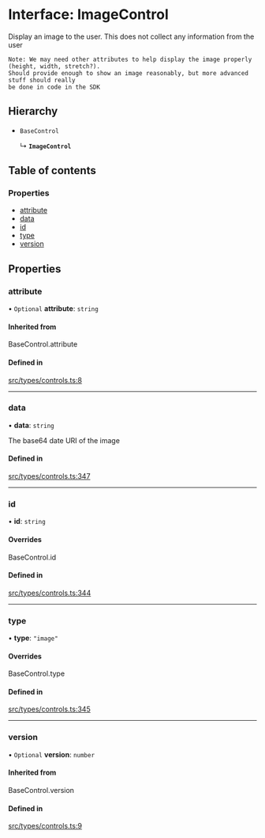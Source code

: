 # Interface: ImageControl

Display an image to the user. This does not collect any information from the user
```text
Note: We may need other attributes to help display the image properly (height, width, stretch?).
Should provide enough to show an image reasonably, but more advanced stuff should really
be done in code in the SDK
```

## Hierarchy

- `BaseControl`

  ↳ **`ImageControl`**

## Table of contents

### Properties

- [attribute](../wiki/ImageControl#attribute)
- [data](../wiki/ImageControl#data)
- [id](../wiki/ImageControl#id)
- [type](../wiki/ImageControl#type)
- [version](../wiki/ImageControl#version)

## Properties

### attribute

• `Optional` **attribute**: `string`

#### Inherited from

BaseControl.attribute

#### Defined in

[src/types/controls.ts:8](https://github.com/decisively-io/interview-sdk/blob/77d32c1ca407f93925481973bd6e1fbe32ee8c59/src/types/controls.ts#L8)

___

### data

• **data**: `string`

The base64 date URI of the image

#### Defined in

[src/types/controls.ts:347](https://github.com/decisively-io/interview-sdk/blob/77d32c1ca407f93925481973bd6e1fbe32ee8c59/src/types/controls.ts#L347)

___

### id

• **id**: `string`

#### Overrides

BaseControl.id

#### Defined in

[src/types/controls.ts:344](https://github.com/decisively-io/interview-sdk/blob/77d32c1ca407f93925481973bd6e1fbe32ee8c59/src/types/controls.ts#L344)

___

### type

• **type**: ``"image"``

#### Overrides

BaseControl.type

#### Defined in

[src/types/controls.ts:345](https://github.com/decisively-io/interview-sdk/blob/77d32c1ca407f93925481973bd6e1fbe32ee8c59/src/types/controls.ts#L345)

___

### version

• `Optional` **version**: `number`

#### Inherited from

BaseControl.version

#### Defined in

[src/types/controls.ts:9](https://github.com/decisively-io/interview-sdk/blob/77d32c1ca407f93925481973bd6e1fbe32ee8c59/src/types/controls.ts#L9)
